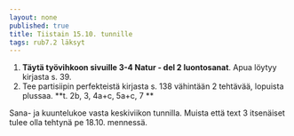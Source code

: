 ```yaml
---
layout: none
published: true
title: Tiistain 15.10. tunnille
tags: rub7.2 läksyt
---
```

1. **Täytä työvihkoon sivuille 3-4 Natur - del 2 luontosanat**. Apua löytyy kirjasta s. 39.
2. Tee partisiipin perfekteistä kirjasta s. 138 vähintään 2 tehtävää, lopuista plussaa. **t. 2b, 3, 4a+c, 5a+c, 7 **

Sana- ja kuuntelukoe vasta keskiviikon tunnilla. Muista että text 3 itsenäiset tulee olla tehtynä pe 18.10. mennessä.